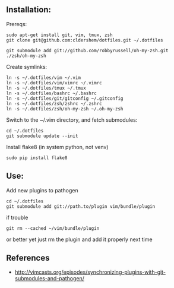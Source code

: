 Installation:
--------------
Prereqs:
```
sudo apt-get install git, vim, tmux, zsh
git clone git@github.com:cldershem/dotfiles.git ~/.dotfiles
```
```
git submodule add git://github.com/robbyrussell/oh-my-zsh.git ./zsh/oh-my-zsh
```

Create symlinks:
```
ln -s ~/.dotfiles/vim ~/.vim
ln -s ~/.dotfiles/vim/vimrc ~/.vimrc
ln -s ~/.dotfiles/tmux ~/.tmux
ln -s ~/.dotfiles/bashrc ~/.bashrc 
ln -s ~/.dotfiles/git/gitconfig ~/.gitconfig
ln -s ~/.dotfiles/zsh/zshrc ~/.zshrc
ln -s ~/.dotfiles/zsh/oh-my-zsh ~/.oh-my-zsh
```

Switch to the ~/.vim directory, and fetch submodules:
```
cd ~/.dotfiles
git submodule update --init
```

Install flake8
(in system python, not venv)
```
sudo pip install flake8
```

Use:
------
Add new plugins to pathogen
```
cd ~/.dotfiles
git submodule add git://path.to/plugin vim/bundle/plugin
```

if trouble
```
git rm --cached ~/vim/bundle/plugin
```
or better yet just rm the plugin and add it properly next time


References
------------
- http://vimcasts.org/episodes/synchronizing-plugins-with-git-submodules-and-pathogen/
